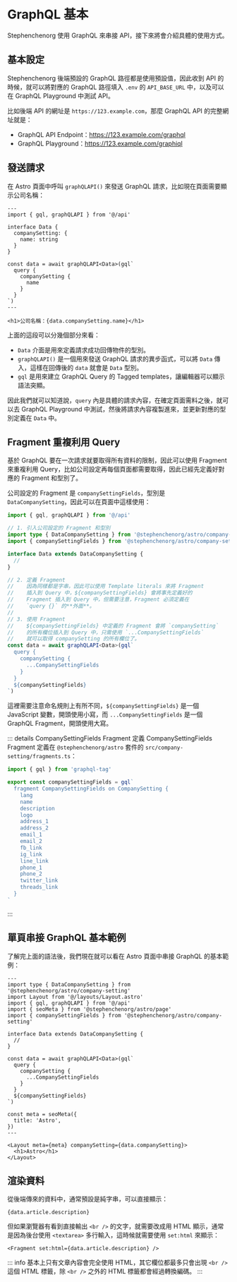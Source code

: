 # GraphQL 基本

Stephenchenorg 使用 GraphQL 來串接 API，接下來將會介紹具體的使用方式。

## 基本設定

Stephenchenorg 後端預設的 GraphQL 路徑都是使用預設值，因此收到 API 的時候，就可以將對應的 GraphQL 路徑填入 `.env` 的 `API_BASE_URL` 中，以及可以在 GraphQL Playground 中測試 API。

比如後端 API 的網址是 `https://123.example.com`，那麼 GraphQL API 的完整網址就是：

* GraphQL API Endpoint：https://123.example.com/graphql
* GraphQL Playground：https://123.example.com/graphiql

## 發送請求

在 Astro 頁面中呼叫 `graphQLAPI()` 來發送 GraphQL 請求，比如現在頁面需要顯示公司名稱：

```astro
---
import { gql, graphQLAPI } from '@/api'

interface Data {
  companySetting: {
    name: string
  }
}

const data = await graphQLAPI<Data>(gql`
  query {
    companySetting {
      name
    }
  }
`)
---

<h1>公司名稱：{data.companySetting.name}</h1>
```

上面的這段可以分幾個部分來看：

* `Data` 介面是用來定義請求成功回傳物件的型別。
* `graphQLAPI()` 是一個用來發送 GraphQL 請求的異步函式，可以將 `Data` 傳入，這樣在回傳後的 `data` 就會是 `Data` 型別。
* `gql` 是用來建立 GraphQL Query 的 Tagged templates，讓編輯器可以顯示語法突顯。

因此我們就可以知道說，`query` 內是具體的請求內容，在確定頁面需料之後，就可以去 GraphQL Playground 中測試，然後將請求內容複製進來，並更新對應的型別定義在 `Data` 中。

## Fragment 重複利用 Query

基於 GraphQL 要在一次請求就要取得所有資料的限制，因此可以使用 Fragment 來重複利用 Query，比如公司設定再每個頁面都需要取得，因此已經先定義好對應的 Fragment 和型別了。

公司設定的 Fragment 是 `companySettingFields`，型別是 `DataCompanySetting`，因此可以在頁面中這樣使用：

```ts
import { gql, graphQLAPI } from '@/api'

// 1. 引入公司設定的 Fragment 和型別
import type { DataCompanySetting } from '@stephenchenorg/astro/company-setting'
import { companySettingFields } from '@stephenchenorg/astro/company-setting'

interface Data extends DataCompanySetting {
  //
}

// 2. 定義 Fragment
//    因為同樣都是字串，因此可以使用 Template literals 來將 Fragment
//    插入到 Query 中，${companySettingFields} 會將事先定義好的
//    Fragment 插入到 Query 中，但需要注意，Fragment 必須定義在
//    `query {}` 的**外面**。
//
// 3. 使用 Fragment
//    ${companySettingFields} 中定義的 Fragment 會將 `companySetting`
//    的所有欄位插入到 Query 中，只需使用 `...CompanySettingFields`
//    就可以取得 companySetting 的所有欄位了。
const data = await graphQLAPI<Data>(gql`
  query {
    companySetting {
      ...CompanySettingFields
    }
  }
  ${companySettingFields}
`)
```

這裡需要注意命名規則上有所不同，`${companySettingFields}` 是一個 JavaScript 變數，開頭使用小寫，而 `...CompanySettingFields` 是一個 GraphQL Fragment，開頭使用大寫。

::: details CompanySettingFields Fragment 定義
CompanySettingFields Fragment 定義在 `@stephenchenorg/astro` 套件的 `src/company-setting/fragments.ts`：

```ts
import { gql } from 'graphql-tag'

export const companySettingFields = gql`
  fragment CompanySettingFields on CompanySetting {
    lang
    name
    description
    logo
    address_1
    address_2
    email_1
    email_2
    fb_link
    ig_link
    line_link
    phone_1
    phone_2
    twitter_link
    threads_link
  }
`
```
:::

## 單頁串接 GraphQL 基本範例

了解完上面的語法後，我們現在就可以看在 Astro 頁面中串接 GraphQL 的基本範例：

```astro
---
import type { DataCompanySetting } from '@stephenchenorg/astro/company-setting'
import Layout from '@/layouts/Layout.astro'
import { gql, graphQLAPI } from '@/api'
import { seoMeta } from '@stephenchenorg/astro/page'
import { companySettingFields } from '@stephenchenorg/astro/company-setting'

interface Data extends DataCompanySetting {
  //
}

const data = await graphQLAPI<Data>(gql`
  query {
    companySetting {
      ...CompanySettingFields
    }
  }
  ${companySettingFields}
`)

const meta = seoMeta({
  title: 'Astro',
})
---

<Layout meta={meta} companySetting={data.companySetting}>
  <h1>Astro</h1>
</Layout>
```

## 渲染資料

從後端傳來的資料中，通常預設是純字串，可以直接顯示：

```astro
{data.article.description}
```

但如果瀏覽器有看到直接輸出 `<br />` 的文字，就需要改成用 HTML 顯示，通常是因為後台使用 `<textarea>` 多行輸入，這時候就需要使用 `set:html` 來顯示：

```astro
<Fragment set:html={data.article.description} />
```

::: info
基本上只有文章內容會完全使用 HTML，其它欄位都最多只會出現 `<br />` 這個 HTML 標籤，除 `<br />` 之外的 HTML 標籤都會經過轉換編碼。
:::
